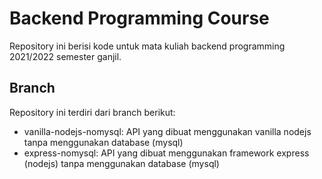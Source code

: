 # Backend Programming Course

Repository ini berisi kode untuk mata kuliah backend programming 2021/2022 semester ganjil.

## Branch

Repository ini terdiri dari branch berikut:
- vanilla-nodejs-nomysql: API yang dibuat menggunakan vanilla nodejs tanpa menggunakan database (mysql)
- express-nomysql: API yang dibuat menggunakan framework express (nodejs) tanpa menggunakan database (mysql)
